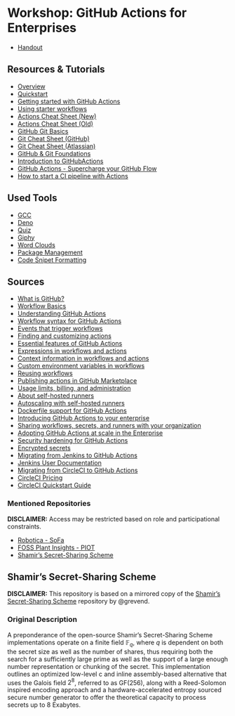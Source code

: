 # Workshop: GitHub Actions for Enterprises

- [Handout](workshop/handout.pdf)

## Resources & Tutorials

- [Overview](https://github.com/features/actions)
- [Quickstart](https://docs.github.com/en/actions/quickstart)
- [Getting started with GitHub Actions](https://resources.github.com/whitepapers/github-actions-cheat/)
- [Using starter workflows](https://docs.github.com/en/actions/using-workflows/using-starter-workflows)
- [Actions Cheat Sheet (New)](https://assets.ctfassets.net/wfutmusr1t3h/0HWtwIjwrnhdV3m50ZV87/5d0092144f32beeec76fb26ea17abfd8/_downloads_GitHub_Actions-Cheat-Sheet-One-Pager.pdf)
- [Actions Cheat Sheet (Old)](https://github.github.io/actions-cheat-sheet/actions-cheat-sheet.pdf)
- [GitHub Git Basics](https://training.github.com/downloads/github-git-cheat-sheet/)
- [Git Cheat Sheet (GitHub)](https://education.github.com/git-cheat-sheet-education.pdf)
- [Git Cheat Sheet (Atlassian)](https://www.atlassian.com/git/tutorials/atlassian-git-cheatsheet)
- [GitHub & Git Foundations](https://youtu.be/HwrPhOp6-aM)
- [Introduction to GitHubActions](https://youtu.be/xREYX-AHii0)
- [GitHub Actions - Supercharge your GitHub Flow](https://youtu.be/cP0I9w2coGU)
- [How to start a CI pipeline with Actions](https://youtu.be/5MJRtldPOEI)

## Used Tools

- [GCC](https://gcc.gnu.org)
- [Deno](https://deno.land)
- [Quiz](https://kahoot.com/)
- [Giphy](https://giphy.com)
- [Word Clouds](https://www.mentimeter.com)
- [Package Management](https://ubuntu.com/server/docs/package-management)
- [Code Snipet Formatting](https://carbon.now.sh)

## Sources

- [What is GitHub?](https://www.youtube.com/watch?v=pBy1zgt0XPc)
- [Workflow Basics](https://docs.github.com/en/actions/using-workflows/about-workflows)
- [Understanding GitHub Actions](https://docs.github.com/en/actions/learn-github-actions/understanding-github-actions)
- [Workflow syntax for GitHub Actions](https://docs.github.com/en/actions/using-workflows/workflow-syntax-for-github-actions)
- [Events that trigger workflows](https://docs.github.com/en/actions/using-workflows/events-that-trigger-workflows)
- [Finding and customizing actions](https://docs.github.com/en/actions/learn-github-actions/finding-and-customizing-actions)
- [Essential features of GitHub Actions](https://docs.github.com/en/actions/learn-github-actions/essential-features-of-github-actions)
- [Expressions in workflows and actions](https://docs.github.com/en/actions/learn-github-actions/expressions)
- [Context information in workflows and actions](https://docs.github.com/en/actions/learn-github-actions/contexts)
- [Custom environment variables in workflows](https://docs.github.com/en/actions/learn-github-actions/environment-variables)
- [Reusing workflows](https://docs.github.com/en/actions/using-workflows/reusing-workflows)
- [Publishing actions in GitHub Marketplace](https://docs.github.com/en/actions/creating-actions/publishing-actions-in-github-marketplace)
- [Usage limits, billing, and administration](https://docs.github.com/en/actions/learn-github-actions/usage-limits-billing-and-administration)
- [About self-hosted runners](https://docs.github.com/en/actions/hosting-your-own-runners/about-self-hosted-runners)
- [Autoscaling with self-hosted runners](https://docs.github.com/en/actions/hosting-your-own-runners/autoscaling-with-self-hosted-runners)
- [Dockerfile support for GitHub Actions](https://docs.github.com/en/actions/creating-actions/dockerfile-support-for-github-actions)
- [Introducing GitHub Actions to your enterprise](https://docs.github.com/en/enterprise-server@3.3/admin/github-actions/getting-started-with-github-actions-for-your-enterprise/introducing-github-actions-to-your-enterprise)
- [Sharing workflows, secrets, and runners with your organization](https://docs.github.com/en/actions/using-workflows/sharing-workflows-secrets-and-runners-with-your-organization)
- [Adopting GitHub Actions at scale in the Enterprise](https://youtu.be/OhNroaLxMzc)
- [Security hardening for GitHub Actions](https://docs.github.com/en/actions/security-guides/security-hardening-for-github-actions)
- [Encrypted secrets](https://docs.github.com/en/actions/security-guides/encrypted-secrets)
- [Migrating from Jenkins to GitHub Actions](https://docs.github.com/en/actions/migrating-to-github-actions/migrating-from-jenkins-to-github-actions)
- [Jenkins User Documentation](https://www.jenkins.io/doc/)
- [Migrating from CircleCI to GitHub Actions](https://docs.github.com/en/actions/migrating-to-github-actions/migrating-from-circleci-to-github-actions)
- [CircleCI Pricing](https://circleci.com/pricing/)
- [CircleCI Quickstart Guide](https://circleci.com/docs/getting-started/)

### Mentioned Repositories

**DISCLAIMER:** Access may be restricted based on role and participational
constraints.

- [Robotica - SoFa](https://github.com/FontysVenlo/SOFA_2022_Robotica_Inther)
- [FOSS Plant Insights - PIOT](https://github.com/grevend/fontys-piot-flatdata-test)
- [Shamir’s Secret-Sharing Scheme](https://github.com/grevend/shamirs-secret-sharing)

## Shamir’s Secret-Sharing Scheme

**DISCLAIMER:** This repository is based on a mirrored copy of the
[Shamir’s Secret-Sharing Scheme](https://github.com/grevend/shamirs-secret-sharing)
repository by @grevend.

### Original Description

A preponderance of the open-source Shamir’s Secret-Sharing Scheme
implementations operate on a finite field $\mathbb{F}_q$, where $q$ is dependent
on both the secret size as well as the number of shares, thus requiring both the
search for a sufficiently large prime as well as the support of a large enough
number representation or chunking of the secret. This implementation outlines an
optimized low-level c and inline assembly-based alternative that uses the Galois
field $2^8$, referred to as GF(256), along with a Reed-Solomon inspired encoding
approach and a hardware-accelerated entropy sourced secure number generator to
offer the theoretical capacity to process secrets up to 8 Exabytes.
